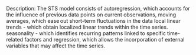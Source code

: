 Description: The STS model consists of autoregression, which accounts for the influence of previous data points on current observations, moving averages, which ease out short-term fluctuations in the data
local linear trends - which obtain localized linear trends within the time series.
seasonality - which identifies recurring patterns linked to specific time-related factors and regression, which allows the incorporation of external variables that may affect the time series.



